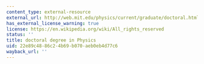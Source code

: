 ```yaml
---
content_type: external-resource
external_url: http://web.mit.edu/physics/current/graduate/doctoral.html#program
has_external_license_warning: true
license: https://en.wikipedia.org/wiki/All_rights_reserved
status: ''
title: doctoral degree in Physics
uid: 22e89c48-86c2-4b69-b070-aeb0eb4d77c6
wayback_url: ''
---
```

